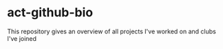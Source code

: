 # act-github-bio
This repository gives an overview of all projects I've worked on and clubs I've joined
